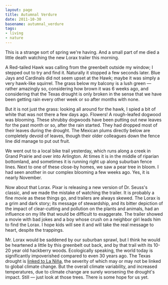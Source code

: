 ```yaml
---
layout: page
title: Autumnal Verdure
date: 2011-10-30
basename: autumnal_verdure
tags:
- living
- nature
---
```


This is a strange sort of spring we're having. And a small part of me died a
little death watching the new Lorax trailer this morning.

<!-- truncate -->

A Red-tailed Hawk was calling from the greenbelt outside my window; I stepped
out to try and find it. Naturally it stopped a few seconds later. Blue Jays and
Cardinals did not seem upset at the Hawk; maybe it was simply a very hawk-like
squirrel. The grass below my balcony is a lush green &mdash; rather amazingly
so, considering how brown it was 6 weeks ago, and considering that the Texas
drought is only broken in the sense that we have been getting rain every other
week or so after months with none.

But it is not just the grass: looking all around for the hawk, I spied a bit of
white that was not there a few days ago. Flowers! A rough-leafed dogwood was
blooming. These shrubby dogwoods have been putting out new leaves for the past
month or so, after the rain started. They had dropped most of their leaves
during the drought. The Mexican plums directly below are completely devoid of
leaves, though their older colleagues down the fence line did manage to put out
fruit.

We went out to a local bike trail yesterday, which runs along a creek in Grand
Prairie and over into Arlington. At times it is in the middle of riparian
bottomland, and sometimes it is running right up along suburban fence lines.
Next to one of these close-by homes, we saw a pear tree in bloom. I had seen
another in our complex blooming a few weeks ago. Yes, it is nearly November.

Now about that Lorax. Pixar is releasing a new version of Dr. Seuss's classic,
and we made the mistake of watching the trailer. It is probably a fine movie as
these things go, and trailers are always skewed. The Lorax is a grim and dark
story; its message of stewardship, and its bitter depiction of the impact of
clear-cutting and pollution on the plants and animals, had an influence on my
life that would be difficult to exaggerate. The trailer showed a movie with bad
jokes and a boy whose crush on a neighbor girl leads him to find the Lorax. I
hope kids will see it and will take the real message to heart, despite the
trappings.

Mr. Lorax would be saddened by our suburban sprawl, but I think he would be
heartened a little by this greenbelt out back, and by that trail with its 10-20
year old hackberry woods. Ecologically speaking, the world today is
significantly impoverished compared to even 30 years ago. The Texas drought is
<a href="http://www.noaanews.noaa.gov/stories2011/20110908_lanina.html">linked
to La Ni&ntilde;a</a>, the severity of which may or may not be linked to global
climate change. But the overall climate variability, and increased temperatures,
due to climate change are surely worsening the drought's impact. Still &mdash;
just look at those trees. There is some hope for us yet.
